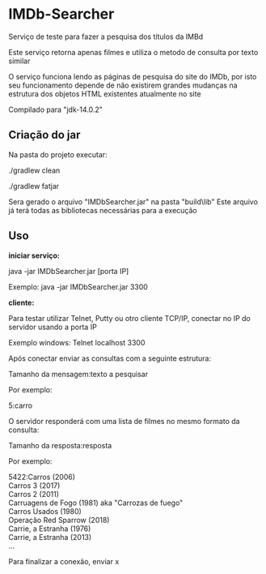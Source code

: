 <h1>IMDb-Searcher</h1>

Serviço de teste para fazer a pesquisa dos títulos da IMBd

<p>Este serviço retorna apenas filmes e utiliza o metodo de consulta por texto similar</p> 
<p>O serviço funciona lendo as páginas de pesquisa do site do IMDb, por isto seu funcionamento depende de não existirem grandes mudanças na estrutura dos objetos HTML existentes atualmente no site</p>
Compilado para "jdk-14.0.2"

<h2>Criação do jar</h2>

Na pasta do projeto executar:

./gradlew clean

./gradlew fatjar

Sera gerado o arquivo "IMDbSearcher.jar" na pasta "build\lib" Este arquivo já terá todas as bibliotecas necessárias para a execução



<h2>Uso</h2>

<b>iniciar serviço:</b>

java -jar IMDbSearcher.jar [porta IP]

Exemplo: java -jar IMDbSearcher.jar 3300

<b>cliente:</b>

Para testar utilizar Telnet, Putty ou otro cliente TCP/IP, conectar no IP do servidor usando a porta IP

Exemplo windows: Telnet localhost 3300

Após conectar enviar as consultas com a seguinte estrutura:

Tamanho da mensagem:texto a pesquisar

Por exemplo:

5:carro

O servidor responderá com uma lista de filmes no mesmo formato da consulta:

Tamanho da resposta:resposta

Por exemplo:

5422:Carros (2006)</br>
Carros 3 (2017)</br>
Carros 2 (2011)</br>
Carruagens de Fogo (1981) aka "Carrozas de fuego"</br>
Carros Usados (1980)</br>
Operação Red Sparrow (2018)</br>
Carrie, a Estranha (1976)</br>
Carrie, a Estranha (2013)</br>
...

Para finalizar a conexão, enviar x







